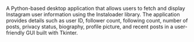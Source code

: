 A Python-based desktop application that allows users to fetch and display Instagram user information using the Instaloader library. The application provides details such as user ID, follower count, following count, number of posts, privacy status, biography, profile picture, and recent posts in a user-friendly GUI built with Tkinter.
